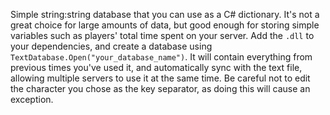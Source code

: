 Simple string:string database that you can use as a C# dictionary. 
It's not a great choice for large amounts of data, but good enough for storing simple variables such as players' total time spent on your server.
Add the `.dll` to your dependencies, and create a database using `TextDatabase.Open("your_database_name")`. It will contain everything from previous times you've used it, and automatically sync with the text file, allowing multiple servers to use it at the same time.
Be careful not to edit the character you chose as the key separator, as doing this will cause an exception.

